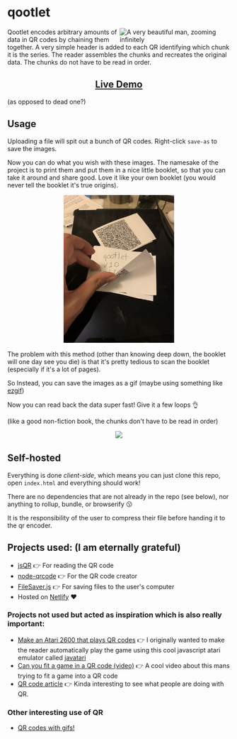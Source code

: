 # qootlet

<img src="https://gist.githubusercontent.com/SinaKhalili/9ff008f430961097785580c1ee4a22ab/raw/efeb37731b479812fa541a7e9ccc027ad6b9f92f/arbitrary_lengthqr.gif" align="right"
     alt="A very beautiful man, zooming infinitely" width="250">

Qootlet encodes arbitrary amounts of data in QR codes by chaining them together.
A very simple header is added to each QR identifying which chunk it is the series.
The reader assembles the chunks and recreates the original data. The chunks do not
have to be read in order.

<h2 align="center"><a  href="https://qootlet.sinakhalili.com">Live Demo</a></h2> (as opposed to dead one?)


## Usage


Uploading a file will spit out a bunch of QR codes. Right-click `save-as` to save the images.

Now you can do what you wish with these images.
The namesake of the project is to print them and put them
in a nice little booklet, so that you can take it around and share good.
Love it like your own booklet (you would never tell the booklet it's true origins).

<p align="center" >
    <img src="./img/booklet.JPG" width="250">
</p>

The problem with this method (other than knowing deep down, the booklet will one day see you die) is
that it's pretty tedious to scan the booklet (especially if it's a lot of pages).

So Instead, you can save the images as a gif (maybe using something like [ezgif](https://ezgif.com/maker))

Now you can read back the data super fast! Give it a few loops :ok_hand:

(like a good non-fiction book, the chunks don't have to be read in order)

<p align="center">
    <img src="./img/qr_gif.gif">
</p>

## Self-hosted

Everything is done *client-side*, which means you can just clone this repo, open `index.html` and everything should work!

There are no dependencies that are not already in the repo (see below), nor anything to rollup, bundle, or browserify 😗

It is the responsibility of the user to compress their file before handing it to the qr encoder.

## Projects used: (I am eternally grateful)

- [jsQR](https://github.com/cozmo/jsQR) 👉 For reading the QR code
- [node-qrcode](https://github.com/soldair/node-qrcode) 👉 For the QR code creator
- [FileSaver.js](https://github.com/eligrey/FileSaver.js) 👉 For saving files to the user's computer
- Hosted on [Netlify](https://netlify.com) ❤️

### Projects not used but acted as inspiration which is also really important:

- [Make an Atari 2600 that plays QR codes](https://www.codedojo.com/?p=2251) 👉 I originally wanted to make the reader automatically play the game using this cool javascript atari emulator called [javatari](https://github.com/ppeccin/javatari)
- [Can you fit a game in a QR code (video)](https://www.youtube.com/watch?v=ExwqNreocpg&t=2s) 👉 A cool video about this mans trying to fit a game into a QR code
- [QR code article](https://a16z.com/2019/10/30/the-power-of-qr-codes/) 👉 Kinda interesting to see what people are doing with QR.

### Other interesting use of QR

- [QR codes with gifs!](https://github.com/sylnsfar/qrcode)
